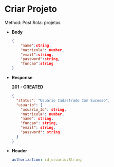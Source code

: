# Criar Projeto

Method: Post
Rota: projetos

- **Body**

    ```json
    {
    	"name":string,
    	"matricula": number,
    	"email":string,
    	"password":string,
    	"funcao":string
    }
    ```

- **Response**

    **201 - CREATED**

    ```json
    {
      "status": "Usuário Cadastrado Com Sucesso",
      "usuario": {
        "usuario_Id": string,
        "matricula": number,
        "name": string,
        "funcao": string,
        "email": string,
        "password": string
      }
    }
    ```

- **Header**

    ```yaml
    authorization: id_usuario:String
    ```